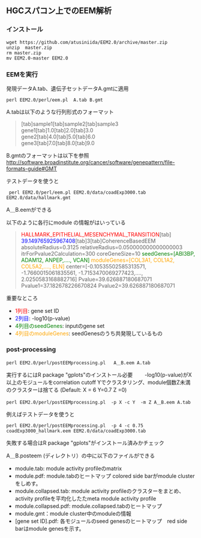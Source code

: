 



## HGCスパコン上でのEEM解析
### インストール
```
wget https://github.com/atusiniida/EEM2.0/archive/master.zip  
unzip  master.zip    
rm master.zip  
mv EEM2.0-master EEM2.0  
```

### EEMを実行
発現データA.tab、遺伝子セットデータA.gmtに適用
```
perl EEM2.0/perl/eem.pl  A.tab B.gmt
```
A.tabは以下のような行列形式のフォーマット
>[tab]sample1[tab]sample2[tab]sample3  
gene1[tab]1.0[tab]2.0[tab]3.0  
gene2[tab]4.0[tab]5.0[tab]6.0  
gene3[tab]7.0[tab]8.0[tab]9.0  

B.gmtのフォーマットは以下を参照  
http://software.broadinstitute.org/cancer/software/genepattern/file-formats-guide#GMT

テストデータを使うと
```
 perl EEM2.0/perl/eem.pl EEM2.0/data/coadExp3000.tab  EEM2.0/data/hallmark.gmt
```
A＿B.eemができる

以下のように各行にmodule の情報がはいっている

><font color="Red">HALLMARK_EPITHELIAL_MESENCHYMAL_TRANSITION</font>[tab]     <font color="Blue">39.149765925967408</font>[tab]3[tab]CoherenceBasedEEM absoluteRadius=0.3125 relativeRadius=0.050000000000000003 itrForPvalue2Calculation=300 coreGeneSize=10 <font color="Green">seedGenes=[ABI3BP, ADAM12, ANPEP,...., VCAN]</font> <font color="Orange">moduleGenes=[COL3A1, COL1A2, COL5A2,...., ELN]</font> center=[-0.10535502585313571, -1.7660015061835561, -1.7153470069277423,...., 2.0250583168882716] Pvalue=39.626887180687071 Pvalue1=37.182678226670824 Pvalue2=39.626887180687071

重要なところ  

* <font color="Red">1列目</font>: gene set ID  
* <font color="Blue">2列目</font>: -log10(p-value)  
* <font color="Green">4列目のseedGenes</font>: inputのgene set  
* <font color="Orange">4列目のmoduleGenes</font>: seedGenesのうち共発現しているもの  


### post-processing
```
perl EEM2.0/perl/postEEMprocessing.pl   A＿B.eem A.tab
```
実行するにはR package "gplots"のインストール必要　　
-log10(p-value)がX以上のモジュールをcorrelation cutoff Yでクラスタリング、module個数Z未満のクラスターは捨てる (Default: X = 6 Y=0.7 Z =0)
```
perl EEM2.0/perl/postEEMprocessing.pl  -p X -c Y  -m Z A＿B.eem A.tab
```
例えばテストデータを使うと
```
perl EEM2.0/perl/postEEMprocessing.pl  -p 4 -c 0.75 coadExp3000_hallmark.eem EEM2.0/data/coadExp3000.tab
```
失敗する場合はR package "gplots"がインストール済みかチェック

A＿B.posteem (ディレクトリ）の中に以下のファイルができる
* module.tab:  module activity profileのmatrix
* module.pdf: module.tabのヒートマップ colored side barがmodule clusterをしめす。
* module.collapsed.tab:  module activity profileのクラスターをまとめ、activity profileを平均化したたmeta module activity profile
* module.collapsed.pdf: module.collapsed.tabのヒートマップ
* module.gmt：module cluster中のmoduleの情報
* [gene set ID].pdf: 各モジュールのseed genesのヒートマップ　red side barはmodule genesを示す。
